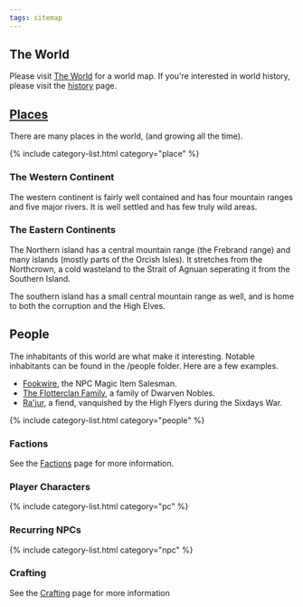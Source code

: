 ```yaml
---
tags: sitemap
---
```

## The World
Please visit [The World](places/the-world) for a world map.
If you're interested in world history, please visit the [history](history/world-history) page.

## [Places](places/the-world)
There are many places in the world, (and growing all the time).

{% include category-list.html category="place" %}

### The Western Continent
The western continent is fairly well contained and has four mountain ranges and five major rivers.  It is well settled and has few truly wild areas.

### The Eastern Continents
The Northern island has a central mountain range (the Frebrand range) and many islands (mostly parts of the Orcish Isles).  It stretches from the Northcrown, a cold wasteland to the Strait of Agnuan seperating it from the Southern Island.

The southern island has a small central mountain range as well, and is home to both the corruption and the High Elves.


## People
The inhabitants of this world are what make it interesting.  Notable inhabitants can be found in the /people folder.  Here are a few examples.
* [Fookwire](people/fookwire), the NPC Magic Item Salesman.
* [The Flotterclan Family](people/the_flotterclan_family.md), a family of Dwarven Nobles.
* [Ra'jur](people/rajur), a fiend, vanquished by the High Flyers during the Sixdays War.

{% include category-list.html category="people" %}

### Factions
See the [Factions](factions) page for more information.

### Player Characters
{% include category-list.html category="pc" %}

### Recurring NPCs
{% include category-list.html category="npc" %}

### Crafting
See the [Crafting](crafting) page for more information
